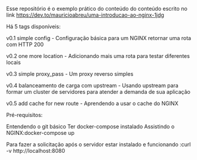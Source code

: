 Esse repositório é o exemplo prático do conteúdo do conteúdo escrito no link https://dev.to/mauricioabreu/uma-introducao-ao-nginx-1jdg

Há 5 tags disponíveis:

v0.1
simple config - Configuração básica para um NGINX retornar uma rota com HTTP 200

v0.2
one more location - Adicionando mais uma rota para testar diferentes locais

v0.3
simple proxy_pass - Um proxy reverso simples

v0.4
balanceamento de carga com upstream - Usando upstream para formar um cluster de servidores para atender a demanda de sua aplicação

v0.5
add cache for new route - Aprendendo a usar o cache do NGINX

Pré-requisitos:

Entendendo o git básico
Ter docker-compose instalado
Assistindo o NGINX:docker-compose up

Para fazer a solicitação após o servidor estar instalado e funcionando :curl -v http://localhost:8080